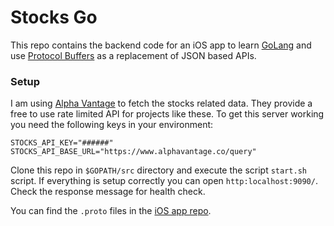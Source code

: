 # Stocks Go

This repo contains the backend code for an iOS app to learn [GoLang](https://golang.org/) and use [Protocol Buffers](https://developers.google.com/protocol-buffers/) as a replacement of JSON based APIs. 



### Setup

I am using [Alpha Vantage]() to fetch the stocks related data. They provide a free to use rate limited API for projects like these. To get this server working you need the following keys in your environment:

```shell
STOCKS_API_KEY="######"
STOCKS_API_BASE_URL="https://www.alphavantage.co/query"
```

Clone this repo in `$GOPATH/src` directory and execute the script `start.sh` script. If everything is setup correctly you can open `http:localhost:9090/`. Check the response message for health check.

You can find the `.proto` files in the [iOS app repo](https://github.com/vinayjn/Stocks-iOS/tree/master/proto/models). 